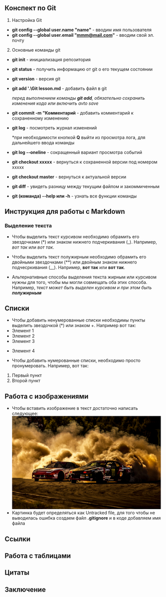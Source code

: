 ## Конспект по Git
1. Настройка Git

* **git config --global user.name "name"** - вводим имя пользователя
* **git config --global user.email "mmm@mail.com"** - вводим свой эл. почту

2. Основные команды git
* **git init** - инициализация репозитория
* **git status** - получить информацию от git о его текущем состоянии
* **git version** - версия git
* **git add '.\Git lesson.md** - добавить файл в git

    *перед выполнением команды **git add**, обязательно сохранить изменения кода или включить avto save*
* **git commit -m "Комментарий** - добавить комментарий к сохраненному изменению
* **git log** - посмотреть журнал изменений
    
    *при необходимости кнопкой **Q** выйти из просмотра лога, для дальнейшего ввода команды
* **git log --oneline** - сокращенный вариант просмотра событий
* **git checkout xxxxx** - вернуться к сохраненной версии под номером xxxxx
* **git checkout master** - вернуться к актуальной версии    
* **git diff** - увидеть разницу между текущим файлом и закоммиченным
* __git (команда) --help или -h__ - узнать все функции команды 

## Инструкция для работы с Markdown

### Выделение текста

* Чтобы выделить текст курсивом необходимо обрамить его звездочками (*) или знаком нижнего подчеркивания (_). Например, *вот так* или _вот так_.

* Чтобы выделить текст полужирным необходимо обрамить его двойными звездочками (**) или двойным знаком нижнего подчесркивания (__). Например, **вот так** или __вот так__.

* Альтернативные способы выделения текста жирным или курсивом нужны для того, чтобы мы могли совмещать оба этих способа. Например, _текст может быть выделен курсивом и при этом быть **полужирным**_

## Списки

* Чтобы добавить ненумерованные списки необходимы пункты выделить звездочкой (*) или знаком +. Например вот так:
* Элемент 1
* Элемент 2
* Элемент 3
+ Элемент 4

* Чтобы добавить нумерованные списки, необходимо просто пронумеровать. Например, вот так:
1. Первый пункт
2. Второй пункт

## Работа с изображениями

* Чтобы вставить изображение в текст достаточно написать следующее: ![Лють](drift.jpg)
* Картинка будет определяться как Untracked file, для того чтобы не выводилась ошибка создаем файл **.gitignore** и в коде добавляем имя файла

## Ссылки

## Работа с таблицами

## Цитаты

## Заключение